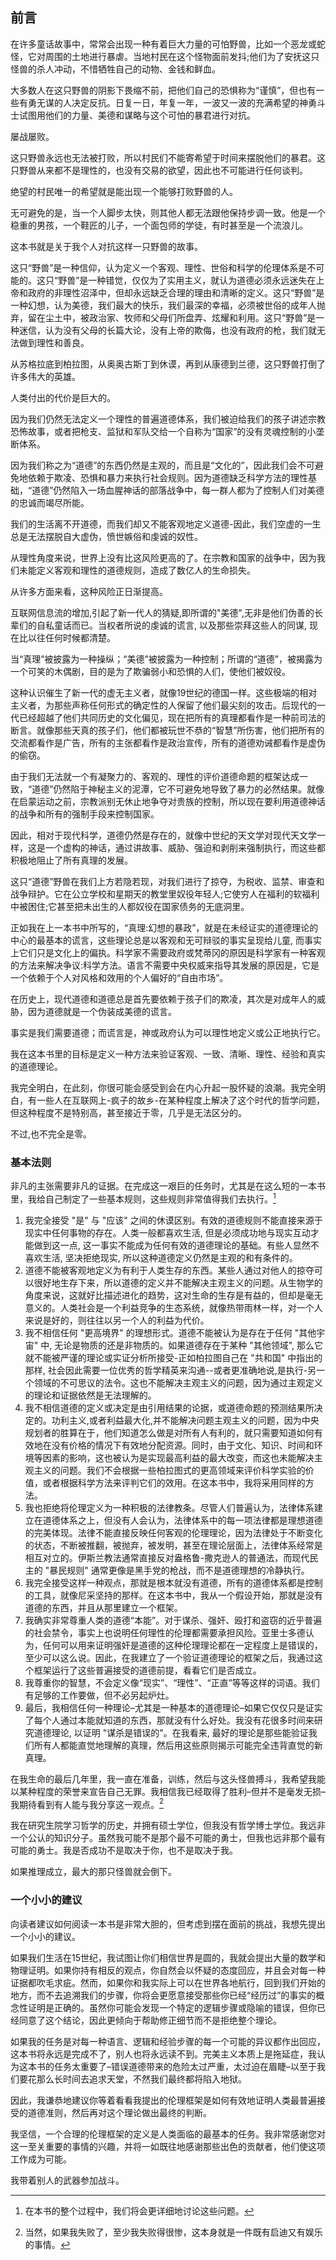 ## 前言

在许多童话故事中，常常会出现一种有着巨大力量的可怕野兽，比如一个恶龙或蛇怪，它对周围的土地进行暴虐。当地村民在这个怪物面前发抖;他们为了安抚这只怪兽的杀人冲动，不惜牺牲自己的动物、金钱和鲜血。

大多数人在这只野兽的阴影下畏缩不前，把他们自己的恐惧称为“谨慎”，但也有一些有勇无谋的人决定反抗。日复一日，年复一年，一波又一波的充满希望的神勇斗士试图用他们的力量、美德和谋略与这个可怕的暴君进行对抗。

屡战屡败。

这只野兽永远也无法被打败，所以村民们不能寄希望于时间来摆脱他们的暴君。这只野兽从来都不是理性的，也没有交易的欲望，因此也不可能进行任何谈判。

绝望的村民唯一的希望就是能出现一个能够打败野兽的人。

无可避免的是，当一个人脚步太快，则其他人都无法跟他保持步调一致。他是一个稳重的男孩，一个鞋匠的儿子，一个面包师的学徒，有时甚至是一个流浪儿。

这本书就是关于我个人对抗这样一只野兽的故事。

这只“野兽”是一种信仰，认为定义一个客观、理性、世俗和科学的伦理体系是不可能的。这只“野兽”是一种错觉，仅仅为了实用主义，就认为道德必须永远迷失在上帝和政府的非理性沼泽中，但却永远缺乏合理的理由和清晰的定义。这只“野兽”是一种幻想，认为美德，我们最大的快乐，我们最深的幸福，必须被世俗的成年人抛弃，留在尘土中，被政治家、牧师和父母们所盘弄、炫耀和利用。这只“野兽”是一种迷信，认为没有父母的长篇大论，没有上帝的欺侮，也没有政府的枪，我们就无法做到理性和善良。

从苏格拉底到柏拉图，从奥奥古斯丁到休谟，再到从康德到兰德，这只野兽打倒了许多伟大的英雄。

人类付出的代价是巨大的。

因为我们仍然无法定义一个理性的普遍道德体系，我们被迫给我们的孩子讲述宗教恐怖故事，或者把枪支、监狱和军队交给一个自称为“国家”的没有灵魂控制的小垄断体系。

因为我们称之为“道德”的东西仍然是主观的，而且是“文化的”，因此我们会不可避免地依赖于欺凌、恐惧和暴力来执行社会规则。因为道德缺乏科学方法的理性基础，“道德”仍然陷入一场血腥神话的部落战争中，每一群人都为了控制人们对美德的忠诚而竭尽所能。

我们的生活离不开道德，而我们却又不能客观地定义道德-因此，我们空虚的一生总是无法摆脱自大虚伪，愤世嫉俗和虔诚的奴性。

从理性角度来说，世界上没有比这风险更高的了。在宗教和国家的战争中，因为我们未能定义客观和理性的道德规则，造成了数亿人的生命损失。

从许多方面来看，这种风险正日渐提高。

互联网信息流的增加,引起了新一代人的猜疑,即所谓的"美德",无非是他们伪善的长辈们的自私童话而已。当权者所说的虔诚的谎言, 以及那些崇拜这些人的同谋, 现在比以往任何时候都清楚。

当“真理”被披露为一种操纵；“美德”被披露为一种控制；所谓的“道德”，被揭露为一个可笑的木偶剧，目的是为了欺骗弱小和恐惧的人们，使他们被奴役。

这种认识催生了新一代的虚无主义者，就像19世纪的德国一样。这些极端的相对主义者，为那些声称任何形式的确定性的人保留了他们最尖刻的攻击。后现代的一代已经超越了他们共同历史的文化偏见，现在把所有的真理都看作是一种前司法的断言。就像那些天真的孩子们，他们都被玩世不恭的“智慧”所伤害，他们把所有的交流都看作是广告，所有的主张都看作是政治宣传，所有的道德劝诫都看作是虚伪的偷窃。

由于我们无法就一个有凝聚力的、客观的、理性的评价道德命题的框架达成一致，“道德”仍然陷于神秘主义的泥潭，它不可避免地导致了暴力的必然结果。就像在启蒙运动之前，宗教派别无休止地争夺对贵族的控制，所以现在要利用道德神话的战争和所有的强制手段来控制国家。

因此，相对于现代科学，道德仍然是存在的，就像中世纪的天文学对现代天文学一样，这是一个虚构的神话，通过讲故事、威胁、强迫和剥削来强制执行，而这些都积极地阻止了所有真理的发展。

这只“道德”野兽在我们上方若隐若现，对我们进行了掠夺，为税收、监禁、审查和战争辩护。它在公立学校和星期天的教堂里奴役年轻人;它使穷人在福利的软福利中被困住;它甚至把未出生的人都奴役在国家债务的无底洞里。

正如我在上一本书中所写的，“真理:幻想的暴政”，就是在未经证实的道德理论的中心的最基本的谎言，这些理论总是以客观和无可辩驳的事实呈现给儿童, 而事实上它们只是文化上的偏执。科学家不需要政府或梵蒂冈的原因是科学家有一种客观的方法来解决争议:科学方法。语言不需要中央权威来指导其发展的原因是，它是一个依赖于个人对风格和效用的个人偏好的“自由市场”。

在历史上，现代道德和道德总是首先要依赖于孩子们的欺凌，其次是对成年人的威胁，因为道德就是一个伪装成美德的谎言。

事实是我们需要道德；而谎言是，神或政府认为可以理性地定义或公正地执行它。

我在这本书里的目标是定义一种方法来验证客观、一致、清晰、理性、经验和真实的道德理论。

我完全明白，在此刻，你很可能会感受到会在内心升起一股怀疑的浪潮。我完全明白，有一些人在互联网上-疯子的故乡-在某种程度上解决了这个时代的哲学问题，但这种程度不是特别高，甚至接近于零，几乎是无法区分的。

不过,也不完全是零。

### 基本法则

非凡的主张需要非凡的证据。在完成这一艰巨的任务时，尤其是在这么短的一本书里，我给自己制定了一些基本规则，这些规则非常值得我们去执行。[^1]

1. 我完全接受 "是" 与 "应该" 之间的休谟区别。有效的道德规则不能直接来源于现实中任何事物的存在。人类一般都喜欢生活, 但是必须成功地与现实互动才能做到这一点, 这一事实不能成为任何有效的道德理论的基础。有些人显然不喜欢生活, 坚决拒绝现实, 所以这种道德定义仍然是主观的和有条件的。
2. 道德不能被客观地定义为有利于人类生存的东西。某些人通过对他人的掠夺可以很好地生存下来，所以道德的定义并不能解决主观主义的问题。从生物学的角度来说，这就好比描述进化的趋势，这对生命的生存是有益的，但却是毫无意义的。人类社会是一个利益竞争的生态系统，就像热带雨林一样，对一个人来说是好的，则往往以另一个人的利益为代价。
3. 我不相信任何 "更高境界" 的理想形式。道德不能被认为是存在于任何 "其他宇宙" 中, 无论是物质的还是非物质的。如果道德存在于某种 "其他领域", 那么它就不能被严谨的理论或实证分析所接受-正如柏拉图自己在 "共和国" 中指出的那样, 社会因此需要一位优秀的哲学精英来沟通--或者更准确地说,是执行-另一个领域的不可思议的法令。这也不能解决主观主义的问题，因为通过主观定义的理论和证据依然是无法理解的。
4. 我不相信道德的定义或决定是由引用结果的论据，或道德命题的预测结果所决定的。功利主义,或者利益最大化,并不能解决问题主观主义的问题，因为中央规划者的胜算在于，他们知道怎么做是对所有人有利的，就只需要知道如何有效地在没有价格的情况下有效地分配资源。同时，由于文化、知识、时间和环境等因素的影响，这也被认为是实现最高利益的最大改变，而这也未能解决主观主义的问题。我们不会根据一些柏拉图式的更高领域来评价科学实验的价值，或者根据科学方法来评判它们的效用。在这本书中，我将采用同样的方法。
5. 我也拒绝将伦理定义为一种积极的法律教条。尽管人们普遍认为，法律体系建立在道德体系之上，但没有人会认为，法律体系中的每一项法律都是理想道德的完美体现。法律不能直接反映任何客观的伦理理论，因为法律处于不断变化的状态，不断被推翻，被抛弃，被发明，甚至在理论层面上，法律体系经常是相互对立的。伊斯兰教法通常直接反对盎格鲁-撒克逊人的普通法，而现代民主的 "暴民规则" 通常更像是黑手党的枪战，而不是道德理想的冷静执行。
6. 我完全接受这样一种观点，那就是根本就没有道德，所有的道德体系都是控制的工具，就像尼采坚持的那样。在这本书中，我从一个假设开始，那就是没有道德的东西，并且从那里建立一个框架。
7. 我确实非常尊重人类的道德“本能”。对于谋杀、强奸、殴打和盗窃的近乎普遍的社会禁令，事实上也说明任何理性的伦理都需要承担风险。亚里士多德认为，任何可以用来证明强奸是道德的这种伦理理论都在一定程度上是错误的，至少可以这么说。因此，在我建立了一个验证道德理论的框架之后，我通过这个框架运行了这些普遍接受的道德前提，看看它们是否成立。
8. 我尊重你的智慧，不会定义像“现实”、“理性”、“正直”等等这样的词语。我们有足够的工作要做，但不必另起炉灶。
9. 最后，我相信任何一种理论–尤其是一种基本的道德理论–如果它仅仅只是证实了每个人通过本能就知道的东西，那就没有什么好处。我没有花很多时间来研究道德理论, 以证明 "谋杀是错误的"。在我看来, 最好的理论是那些能验证我们所有人都能直觉地理解的真理，然后用这些原则揭示可能完全违背直觉的新真理。

在我生命的最后几年里，我一直在准备，训练，然后与这头怪兽搏斗，我希望我能以某种程度的荣誉来宣告自己无罪。我相信我已经取得了胜利–但并不是毫发无损–我期待看到有人能与我分享这一观点。[^2]

我在研究生院学习哲学的历史，并拥有硕士学位，但我没有哲学博士学位。我远非一个公认的知识分子。虽然我可能不是那个最不可能的勇士，但我也远非那个最有可能的勇士。我是否成功不是取决于你，也不是取决于我。

如果推理成立，最大的那只怪兽就会倒下。

### 一个小小的建议

向读者建议如何阅读一本书是非常大胆的，但考虑到摆在面前的挑战，我想先提出一个小小的建议。

如果我们生活在15世纪，我试图让你们相信世界是圆的，我就会提出大量的数学和物理证明。如果你持有相反的观点，你自然会以怀疑的态度回应，并且会对每一种证据都吹毛求疵。然而，如果你和我实际上可以在世界各地航行，回到我们开始的地方，而不去追溯我们的步骤，你将会更愿意接受那些你已经“经历过”的事实的概念性证明是正确的。虽然你可能会发现一个特定的逻辑步骤或隐喻的错误，但你已经同意了这个结论，因此更倾向于帮助修正细节而不是拒绝整个理论。

如果我的任务是对每一种语言、逻辑和经验步骤的每一个可能的异议都作出回应，这本书将永远是完成不了，别人也将永远读不到。完美主义本质上是拖延症，我认为这本书的任务太重要了–错误道德带来的危险太过严重，太过迫在眉睫–以至于我们要花那么长时间去追求天堂，不然我们最终都将陷入地狱。

因此，我谦恭地建议你等着看看我提出的伦理框架是如何有效地证明人类最普遍接受的道德准则，然后再对这个理论做出最终的判断。

我坚信，一个合理的伦理框架的定义是人类面临的最基本的任务。我非常感谢您对这一至关重要的事情的兴趣，并将一如既往地感谢那些出色的贡献者，他们使这项工作成为可能。

我带着别人的武器参加战斗。

[^1]: 在本书的整个过程中，我们将会更详细地讨论这些问题。

[^2]: 当然，如果我失败了，至少我失败得很惨，这本身就是一件既有启迪又有娱乐的事情。